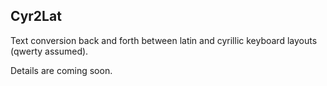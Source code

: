 Cyr2Lat
-------

Text conversion back and forth between latin and cyrillic keyboard layouts (qwerty assumed).

Details are coming soon.
